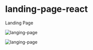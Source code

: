 # landing-page-react
Landing Page

![langing-page](https://i.imgur.com/qZHVa6y.png)

![langing-page](https://i.imgur.com/cv0WiHd.png)


